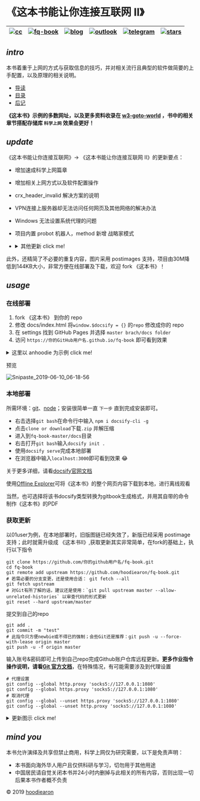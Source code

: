 # 《这本书能让你连接互联网 Ⅱ》

|[![cc](https://i.creativecommons.org/l/by-nc/4.0/80x15.png)](http://creativecommons.org/licenses/by-nc/4.0/)|[![fq-book](https://img.shields.io/badge/%F0%9F%93%96book-fq--book-red.svg?longCache=true&style=flat-square)](https://hoodiearon.github.io/fq-book)|[![blog](https://img.shields.io/badge/%F0%9F%94%97blog-hoodiearon-lightgrey.svg?longCache=true&style=flat-square)](https://hoodiearon.github.io/)|[![outlook](https://img.shields.io/badge/%F0%9F%93%A7hotmail-@邮箱联系-blue.svg?longCache=true&style=flat-square)](mailto:hoochanlon@outlook.com)|[![telegram](https://img.shields.io/badge/telegram-:me-blue.svg?longCache=true&style=flat-square)](https://t.me/hoodiearon)|[![stars](https://img.shields.io/github/stars/hoodiearon/fq-book.svg?style=social)](https://github.com/hoodiearon/fq-book)
|:-:|:-:|:-:|:-:|:-:|:-:|

## ***intro***


本书着重于上网的方式与获取信息的技巧，并对相关流行且典型的软件做简要的上手配置，以及原理的相关说明。

* [导读](docs/README.md)
* [目录](docs/_sidebar.md)
* [后记](docs/postscript.md)

**《这本书》示例的多数网址，以及更多资料收录在 [w3-goto-world](https://github.com/hoodiearon/w3-goto-world) ，书中的相关章节搭配存储库 `科学上网` 效果会更好！**

## ***update***

《这本书能让你连接互联网》-> 《这本书能让你连接互联网 Ⅱ》的更新要点：

* 增加速成科学上网篇章
* 增加相关上网方式以及软件配置操作
* crx_header_invalid 解决方案的说明
* VPN连接上服务器却无法访问任何网页及其他网络的解决办法
* Windows 无法设置系统代理的问题
* 项目内置 probot 机器人，method 新增 战略家模式

* <details><summary>其他更新 click me! </summary>

    * 增加对虚拟电话注册方案的说明
    * 谷歌新账户注册方式
    * 网页时光机以及查找相似站点
    * 利用个人博客作为连接互联网的中转

    </details>

此外，还精简了不必要的重复内容，图片采用 postimages 支持，项目由30M降低到144KB大小，非常方便在线部署及下载，欢迎 fork 《这本书》！

## ***usage***

### 在线部署

1. fork 《这本书》 到你的 repo
2. 修改 docs/index.html 将`window.$docsify = {}` 的`repo` 修改成你的 repo
3. 在 settings 找到 GitHub Pages 并选择 `master brach/docs folder` 
4. 访问 `https://你的GitHub用户名.github.io/fq-book` 即可看到效果

<details><summary>这里以 anhoodie 为示例 click me! </summary>

![](https://user-images.githubusercontent.com/35732922/59164863-80b72000-8b45-11e9-8807-849ba56056f4.png)

![](https://user-images.githubusercontent.com/35732922/59164963-e061fb00-8b46-11e9-9647-c827fa784e38.png)

</details>

<!--<details><summary> click me! </summary></details>-->

预览

![Snipaste_2019-06-10_06-18-56](https://user-images.githubusercontent.com/35732922/59165031-d7255e00-8b47-11e9-8a5b-829b61afeb24.png)


### 本地部署

 
所需环境：[git](https://git-scm.com/)、[node](https://nodejs.org/zh-cn)；安装很简单一直 `下一步` 直到完成安装即可。

* 右击选择`git bash`在命令行中输入 `npm i docsify-cli -g`
* 点击`clone or download`下载`.zip` 并解压缩
* 进入到`fq-book-master/docs`目录
* 右击打开`git bash`输入`docsify init .`
* 使用`docsify serve`完成本地部署
* 在浏览器中输入`localhost:3000`即可看到效果 :joy: 

关于更多详细，请看[docsify官网文档](https://docsify.js.org/)

使用[Offline Explorer](https://www.52pojie.cn/thread-790037-1-1.html)可将《这本书》的整个网页内容下载到本地，进行离线观看

当然，也可选择将该书docsify类型转换为gitbook生成格式，并用其自带的命令制作《这本书》的PDF

<!--
也可使用[wkhtmltopdf](https://github.com/wkhtmltopdf/wkhtmltopdf)  以及结合[tools.pdf24.org](https://tools.pdf24.org/zh/webpage-to-pdf)制作《这本书》的PDF
-->

### 获取更新

以01user为例，在本地部署时，旧版图链已经失效了，新版已经采用 postimage 支持；此时就需升级成 《这本书Ⅱ》,获取更新其实非常简单，在fork的基础上，执行以下指令

```
git clone https://github.com/你的github用户名/fq-book.git
cd fq-book
git remote add upstream https://github.com/hoodiearon/fq-book.git
# 若需必要的分支变更，还是使用合适： git fetch --all
git fetch upstream
# 对Git有所了解的话，建议还是使用：`git pull upstream master --allow-unrelated-histories` 以审查代码的形式更新
git reset --hard upstream/master

```
提交到自己的repo

```
git add .
git commit -m "test"
# 此指令只方便newbie或不得已的强制；会些Git还是推荐：git push -u --force-with-lease origin master
git push -u -f origin master  
```

输入账号&密码即可上传到自己repo完成Github账户仓库远程更新。**更多作业指令操作说明，请看[Git 官方文档](https://git-scm.com/book/zh/v2)**，在特殊情况，有可能需要涉及到代理设置

```
# 代理设置
git config --global http.proxy 'socks5://127.0.0.1:1080'
git config --global https.proxy 'socks5://127.0.0.1:1080'
# 取消代理
git config --global --unset https.proxy 'socks5://127.0.0.1:1080'
git config --global --unset http.proxy 'socks5://127.0.0.1:1080'
```

<details><summary>更新图示 click me! </summary>

![](https://i.postimg.cc/YSY78GPL/Snipaste-2019-06-12-15-59-16.png)

![](https://i.postimg.cc/pTrZRztp/Snipaste-2019-06-12-16-40-01.png)

部署测试

![](https://i.postimg.cc/dV1tRjrW/Snipaste-2019-06-12-16-42-04.png)

提交到repo

![](https://i.postimg.cc/tRkjrVX8/Snipaste-2019-06-12-16-43-37.png)

</details>



## ***mind you*** 

本书允许演绎及共享但禁止商用，科学上网仅为研究需要，以下是免责声明：

* 本书面向海外华人用户且仅供科研与学习，切勿用于其他用途
* 中国居民请自觉关闭本书并24小时内删掉与此相关的所有内容，否则出现一切后果本书作者概不负责

© 2019 [hoodiearon](https://github.com/hoodiearon)
